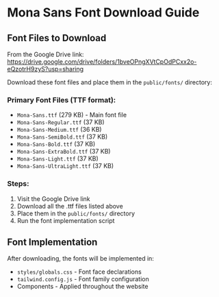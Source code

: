 # Mona Sans Font Download Guide

## Font Files to Download

From the Google Drive link: https://drive.google.com/drive/folders/1bveOPngXVtCpOdPCxx2o-eQzotrH9zyS?usp=sharing

Download these font files and place them in the `public/fonts/` directory:

### Primary Font Files (TTF format):
- `Mona-Sans.ttf` (279 KB) - Main font file
- `Mona-Sans-Regular.ttf` (37 KB)
- `Mona-Sans-Medium.ttf` (36 KB)
- `Mona-Sans-SemiBold.ttf` (37 KB)
- `Mona-Sans-Bold.ttf` (37 KB)
- `Mona-Sans-ExtraBold.ttf` (37 KB)
- `Mona-Sans-Light.ttf` (37 KB)
- `Mona-Sans-UltraLight.ttf` (37 KB)

### Steps:
1. Visit the Google Drive link
2. Download all the .ttf files listed above
3. Place them in the `public/fonts/` directory
4. Run the font implementation script

## Font Implementation

After downloading, the fonts will be implemented in:
- `styles/globals.css` - Font face declarations
- `tailwind.config.js` - Font family configuration
- Components - Applied throughout the website
